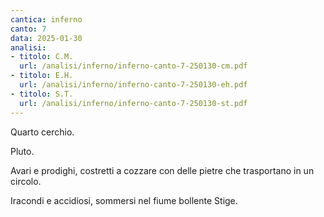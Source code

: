 ```yaml
---
cantica: inferno
canto: 7
data: 2025-01-30
analisi:
- titolo: C.M.
  url: /analisi/inferno/inferno-canto-7-250130-cm.pdf
- titolo: E.H.
  url: /analisi/inferno/inferno-canto-7-250130-eh.pdf
- titolo: S.T.
  url: /analisi/inferno/inferno-canto-7-250130-st.pdf
---
```


Quarto cerchio.

Pluto.

Avari e prodighi, costretti a cozzare con delle pietre che trasportano in un circolo.

Iracondi e accidiosi, sommersi nel fiume bollente Stige.